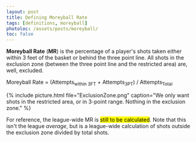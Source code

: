 ```yaml
---
layout: post
title: Defining Moreyball Rate
tags: [definitions, moreyball]
photoloc: /assets/posts/moreyball/
toc: false
---
```


**Moreyball Rate** (**MR**) is the percentage of a player's shots taken either within 3 feet of the basket or behind the three point line. All shots in the exclusion zone (between the three point line and the restricted area) are, well, excluded. 

Moreyball Rate = (Attempts<sub>within 3FT</sub> + Attempts<sub>3PT</sub>) / Attempts<sub>Total</sub>

{% include picture.html
   file="ExclusionZone.png"
   caption="We only want shots in the restricted area, or in 3-point range. Nothing in the exclusion zone."
%}

For reference, the league-wide MR is <mark>still to be calculated</mark>. Note that this isn't the league *average*, but is a league-wide calculation of shots outside the exclusion zone divided by total shots. 
